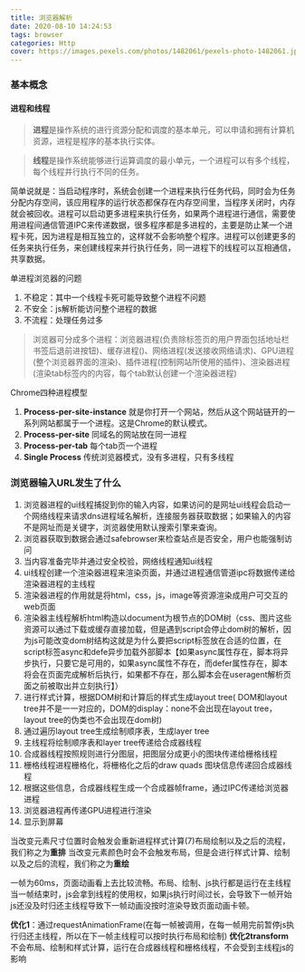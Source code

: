 ```yaml
---
title: 浏览器解析
date: 2020-08-10 14:24:53
tags: browser
categories: Http
cover: https://images.pexels.com/photos/1482061/pexels-photo-1482061.jpeg?auto=compress&cs=tinysrgb&dpr=2&h=750&w=1260
---
```




### 基本概念

#### 进程和线程

>**进程**是操作系统的进行资源分配和调度的基本单元，可以申请和拥有计算机资源，进程是程序的基本执行实体。

>**线程**是操作系统能够进行运算调度的最小单元，一个进程可以有多个线程，每个线程并行执行不同的任务。

简单说就是：当启动程序时，系统会创建一个进程来执行任务代码，同时会为任务分配内存空间，该应用程序的运行状态都保存在内存空间里，当程序关闭时，内存就会被回收。进程可以启动更多进程来执行任务，如果两个进程进行通信，需要使用进程间通信管道IPC来传递数据，很多程序都是多进程的，主要是防止某一个进程卡死，因为进程是相互独立的，这样就不会影响整个程序。进程可以创建更多的任务来执行任务，来创建线程来并行执行任务，同一进程下的线程可以互相通信，共享数据。

单进程浏览器的问题
1. 不稳定：其中一个线程卡死可能导致整个进程不问题
2. 不安全：js解析能访问整个进程的数据
3. 不流程：处理任务过多
 

> 浏览器可分成多个进程：浏览器进程(负责除标签页的用户界面包括地址栏书签后退前进按钮)、缓存进程()、网络进程(发送接收网络请求)、GPU进程(整个浏览器界面的渲染)、插件进程(控制网站所使用的插件)、渲染器进程(渲染tab标签内的内容，每个tab默认创建一个渲染器进程)

Chrome四种进程模型
1. **Process-per-site-instance** 就是你打开一个网站，然后从这个网站链开的一系列网站都属于一个进程。这是Chrome的默认模式。
2. **Process-per-site** 同域名的网站放在同一进程
3. **Process-per-tab** 每个tab页一个进程
4. **Single Process** 传统浏览器模式，没有多进程，只有多线程


### 浏览器输入URL发生了什么

1. 浏览器进程的ui线程捕捉到你的输入内容，如果访问的是网址ui线程会启动一个网络线程来请求dns进程域名解析，连接服务器获取数据；如果输入的内容不是网址而是关键字，浏览器使用默认搜索引擎来查询。
2. 浏览器获取到数据会通过safebrowser来检查站点是否安全，用户也能强制访问
3. 当内容准备完毕并通过安全校验，网络线程通知ui线程
4. ui线程创建一个渲染器进程来渲染页面，并通过进程通信管道ipc将数据传递给渲染器进程的主线程
5. 渲染器进程的作用就是将html，css，js，image等资源渲染成用户可交互的web页面
6. 渲染器主线程解析html构造以document为根节点的DOM树（css、图片这些资源可以通过下载或缓存直接加载，但是遇到script会停止dom树的解析，因为js可能改变dom树结构这就是为什么要把script标签放在合适的位置，在script标签async和defe异步加载外部脚本【如果async属性存在，脚本将异步执行，只要它是可用的，如果async属性不存在，而defer属性存在，脚本将会在页面完成解析后执行，如果都不存在，那么脚本会在useragent解析页面之前被取出并立刻执行】）
7. 进行样式计算，根据DOM树和计算后的样式生成layout tree( DOM和layout tree并不是一一对应的，DOM的display：none不会出现在layout tree，layout tree的伪类也不会出现在dom树)
8. 通过遍历layout tree生成绘制顺序表，生成layer tree
9. 主线程将绘制顺序表和layer tree传递给合成器线程
10. 合成器线程按照规则进行分图层，把图层分成更小的图块传递给栅格线程
11. 栅格线程进程栅格化，将栅格化之后的draw quads 图块信息传递回合成器线程
12. 根据这些信息，合成器线程生成一个合成器帧frame，通过IPC传递给浏览器进程
13. 浏览器进程再传递GPU进程进行渲染
14. 显示到屏幕


当改变元素尺寸位置时会触发会重新进程样式计算(7)布局绘制以及之后的流程，我们称之为**重排**
当改变元素颜色时会不会触发布局，但是会进行样式计算、绘制以及之后的流程，我们称之为**重绘**

一帧为60ms，页面动画看上去比较流畅。布局、绘制、js执行都是运行在主线程当一帧结束时，js会拿到线程的使用权，如果js执行时间过长，会导致下一帧开始js还没及时归还主线程导致下一帧动画没按时渲染导致页面动画卡顿。

**优化1**：通过requestAnimationFrame(在每一帧被调用，在每一帧用完前暂停js执行归还主线程，所以在下一帧主线程可以按时执行布局和绘制)
**优化2transform**不会布局、绘制和样式计算，运行在合成器线程和栅格线程，不会受到主线程js的影响

